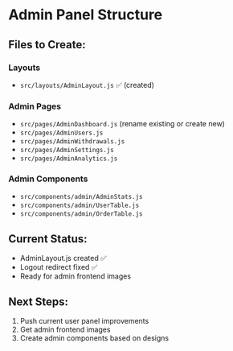 # Admin Panel Structure

## Files to Create:

### Layouts
- `src/layouts/AdminLayout.js` ✅ (created)

### Admin Pages
- `src/pages/AdminDashboard.js` (rename existing or create new)
- `src/pages/AdminUsers.js`
- `src/pages/AdminWithdrawals.js`
- `src/pages/AdminSettings.js`
- `src/pages/AdminAnalytics.js`

### Admin Components
- `src/components/admin/AdminStats.js`
- `src/components/admin/UserTable.js`
- `src/components/admin/OrderTable.js`

## Current Status:
- AdminLayout.js created ✅
- Logout redirect fixed ✅
- Ready for admin frontend images

## Next Steps:
1. Push current user panel improvements
2. Get admin frontend images
3. Create admin components based on designs